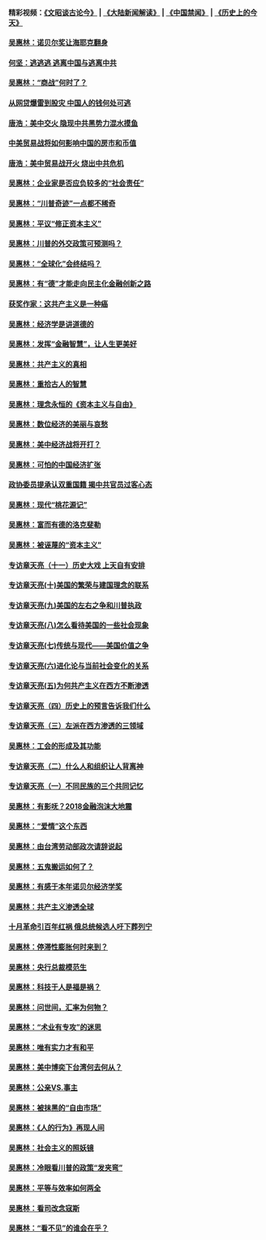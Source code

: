 #### 精彩视频：[《文昭谈古论今》](https://github.com/gfw-breaker/wenzhao/blob/master/README.md?t=01020031) | [《大陆新闻解读》](https://github.com/gfw-breaker/ntdtv-comedy/blob/master/README.md?t=01020031) | [《中国禁闻》](https://github.com/gfw-breaker/ntdtv-news/blob/master/README.md?t=01020031) | [《历史上的今天》](https://github.com/gfw-breaker/today-in-history/blob/master/README.md?t=01020031) 

#### [吴惠林：诺贝尔奖让海耶克翻身](../pages/nsc423/n10890049.md?t=01020031) 

#### [何坚：逃逃逃 逃离中国与逃离中共](../pages/nsc423/n10592891.md?t=01020031) 

#### [吴惠林：“商战”何时了？](../pages/nsc423/n10573558.md?t=01020031) 

#### [从网贷爆雷到股灾 中国人的钱何处可逃](../pages/nsc423/n10572800.md?t=01020031) 

#### [唐浩：美中交火 隐现中共黑势力混水摸鱼](../pages/nsc423/n10544040.md?t=01020031) 

#### [中美贸易战将如何影响中国的房市和币值](../pages/nsc423/n10543697.md?t=01020031) 

#### [唐浩：美中贸易战开火 烧出中共危机](../pages/nsc423/n10540126.md?t=01020031) 

#### [吴惠林：企业家是否应负较多的“社会责任”](../pages/nsc423/n10535022.md?t=01020031) 

#### [吴惠林：“川普奇迹”一点都不稀奇](../pages/nsc423/n10512808.md?t=01020031) 

#### [吴惠林：平议“修正资本主义”](../pages/nsc423/n10495724.md?t=01020031) 

#### [吴惠林：川普的外交政策可预测吗？](../pages/nsc423/n10462387.md?t=01020031) 

#### [吴惠林：“全球化”会终结吗？](../pages/nsc423/n10452838.md?t=01020031) 

#### [吴惠林：有“德”才能走向民主化金融创新之路](../pages/nsc423/n10432292.md?t=01020031) 

#### [获奖作家：这共产主义是一种癌](../pages/nsc423/n10431541.md?t=01020031) 

#### [吴惠林：经济学是讲道德的](../pages/nsc423/n10398014.md?t=01020031) 

#### [吴惠林：发挥“金融智慧”，让人生更美好](../pages/nsc423/n10375019.md?t=01020031) 

#### [吴惠林：共产主义的真相](../pages/nsc423/n10351394.md?t=01020031) 

#### [吴惠林：重拾古人的智慧](../pages/nsc423/n10337691.md?t=01020031) 

#### [吴惠林：理念永恒的《资本主义与自由》](../pages/nsc423/n10316274.md?t=01020031) 

#### [吴惠林：数位经济的美丽与哀愁](../pages/nsc423/n10292946.md?t=01020031) 

#### [吴惠林：美中经济战将开打？](../pages/nsc423/n10258825.md?t=01020031) 

#### [吴惠林：可怕的中国经济扩张](../pages/nsc423/n10219147.md?t=01020031) 

#### [政协委员提承认双重国籍 揭中共官员过客心态](../pages/nsc423/n10208809.md?t=01020031) 

#### [吴惠林：现代“桃花源记”](../pages/nsc423/n10185234.md?t=01020031) 

#### [吴惠林：富而有德的洛克斐勒](../pages/nsc423/n10142264.md?t=01020031) 

#### [吴惠林：被诬蔑的“资本主义”](../pages/nsc423/n10124816.md?t=01020031) 

#### [专访章天亮（十一）历史大戏 上天自有安排](../pages/nsc423/n10094905.md?t=01020031) 

#### [专访章天亮(十)美国的繁荣与建国理念的联系](../pages/nsc423/n10094899.md?t=01020031) 

#### [专访章天亮(九)美国的左右之争和川普执政](../pages/nsc423/n10094889.md?t=01020031) 

#### [专访章天亮(八)怎么看待美国的一些社会现象](../pages/nsc423/n10094857.md?t=01020031) 

#### [专访章天亮(七)传统与现代——美国价值之争](../pages/nsc423/n10093140.md?t=01020031) 

#### [专访章天亮(六)进化论与当前社会变化的关系](../pages/nsc423/n10092036.md?t=01020031) 

#### [专访章天亮(五)为何共产主义在西方不断渗透](../pages/nsc423/n10083620.md?t=01020031) 

#### [专访章天亮（四）历史上的预言告诉我们什么](../pages/nsc423/n10083606.md?t=01020031) 

#### [专访章天亮（三）左派在西方渗透的三领域](../pages/nsc423/n10081115.md?t=01020031) 

#### [吴惠林：工会的形成及其功能](../pages/nsc423/n10080633.md?t=01020031) 

#### [专访章天亮（二）什么人和组织让人背离神](../pages/nsc423/n10076637.md?t=01020031) 

#### [专访章天亮（一）不同民族的三个共同记忆](../pages/nsc423/n10074188.md?t=01020031) 

#### [吴惠林：有影呒？2018金融泡沫大地震](../pages/nsc423/n10040534.md?t=01020031) 

#### [吴惠林：“爱情”这个东西](../pages/nsc423/n10019423.md?t=01020031) 

#### [吴惠林：由台湾劳动部政次请辞说起](../pages/nsc423/n9979679.md?t=01020031) 

#### [吴惠林：五鬼搬运如何了？](../pages/nsc423/n9925338.md?t=01020031) 

#### [吴惠林：有感于本年诺贝尔经济学奖](../pages/nsc423/n9871883.md?t=01020031) 

#### [吴惠林：共产主义渗透全球](../pages/nsc423/n9812748.md?t=01020031) 

#### [十月革命引百年红祸 俄总统候选人吁下葬列宁](../pages/nsc423/n9810182.md?t=01020031) 

#### [吴惠林：停滞性膨胀何时来到？](../pages/nsc423/n9764136.md?t=01020031) 

#### [吴惠林：央行总裁模范生](../pages/nsc423/n9728134.md?t=01020031) 

#### [吴惠林：科技于人是福是祸？](../pages/nsc423/n9672982.md?t=01020031) 

#### [吴惠林：问世间，汇率为何物？](../pages/nsc423/n9621788.md?t=01020031) 

#### [吴惠林：“术业有专攻”的迷思](../pages/nsc423/n9580363.md?t=01020031) 

#### [吴惠林：唯有实力才有和平](../pages/nsc423/n9529599.md?t=01020031) 

#### [吴惠林：美中博奕下台湾何去何从？](../pages/nsc423/n9483598.md?t=01020031) 

#### [吴惠林：公亲VS.事主](../pages/nsc423/n9425637.md?t=01020031) 

#### [吴惠林：被抹黑的“自由市场”](../pages/nsc423/n9351545.md?t=01020031) 

#### [吴惠林：《人的行为》再现人间](../pages/nsc423/n9296339.md?t=01020031) 

#### [吴惠林：社会主义的照妖镜](../pages/nsc423/n9243460.md?t=01020031) 

#### [吴惠林：冷眼看川普的政策“发夹弯”](../pages/nsc423/n9120684.md?t=01020031) 

#### [吴惠林：平等与效率如何两全](../pages/nsc423/n9075430.md?t=01020031) 

#### [吴惠林：看司改念寇斯](../pages/nsc423/n9024915.md?t=01020031) 

#### [吴惠林：“看不见”的谁会在乎？](../pages/nsc423/n8977488.md?t=01020031) 

